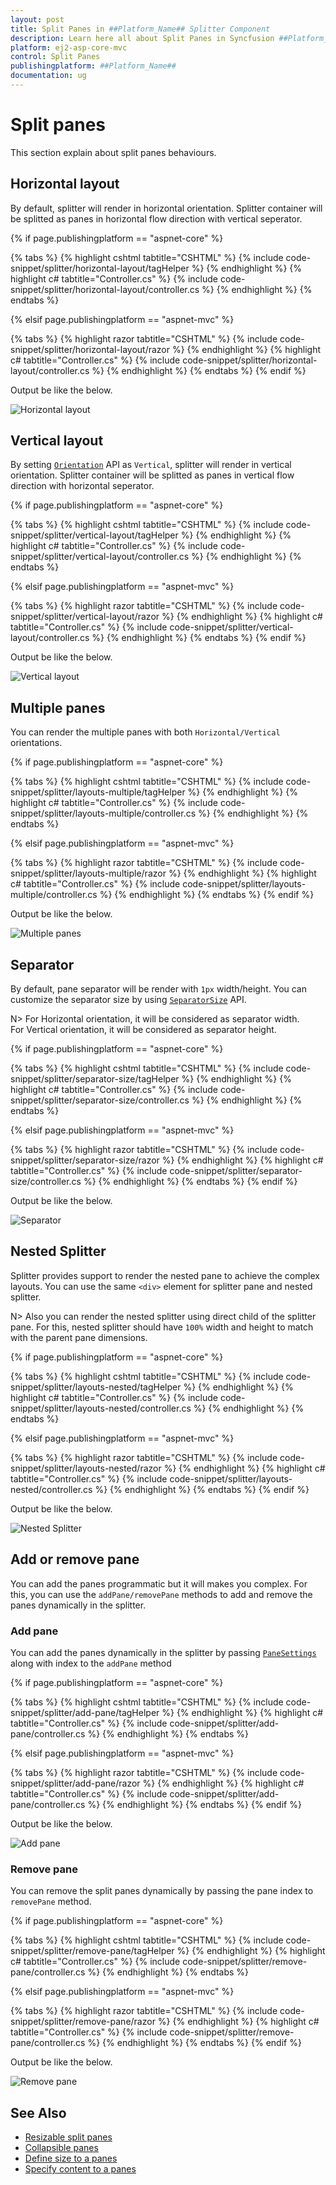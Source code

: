 ```yaml
---
layout: post
title: Split Panes in ##Platform_Name## Splitter Component
description: Learn here all about Split Panes in Syncfusion ##Platform_Name## Splitter component of Syncfusion Essential JS 2 and more.
platform: ej2-asp-core-mvc
control: Split Panes
publishingplatform: ##Platform_Name##
documentation: ug
---
```



# Split panes

This section explain about split panes behaviours.

## Horizontal layout

By default, splitter will render in horizontal orientation. Splitter container will be splitted as panes in horizontal flow direction with vertical seperator.

{% if page.publishingplatform == "aspnet-core" %}

{% tabs %}
{% highlight cshtml tabtitle="CSHTML" %}
{% include code-snippet/splitter/horizontal-layout/tagHelper %}
{% endhighlight %}
{% highlight c# tabtitle="Controller.cs" %}
{% include code-snippet/splitter/horizontal-layout/controller.cs %}
{% endhighlight %}
{% endtabs %}

{% elsif page.publishingplatform == "aspnet-mvc" %}

{% tabs %}
{% highlight razor tabtitle="CSHTML" %}
{% include code-snippet/splitter/horizontal-layout/razor %}
{% endhighlight %}
{% highlight c# tabtitle="Controller.cs" %}
{% include code-snippet/splitter/horizontal-layout/controller.cs %}
{% endhighlight %}
{% endtabs %}
{% endif %}



Output be like the below.

![Horizontal layout](./images/horizontal-layout.png)

## Vertical layout

By setting [`Orientation`](https://help.syncfusion.com/cr/aspnetcore-js2/Syncfusion.EJ2.Layouts.Splitter.html#Syncfusion_EJ2_Layouts_Splitter_Orientation) API as `Vertical`, splitter will render in vertical orientation. Splitter container will be splitted as panes in vertical flow direction with horizontal seperator.

{% if page.publishingplatform == "aspnet-core" %}

{% tabs %}
{% highlight cshtml tabtitle="CSHTML" %}
{% include code-snippet/splitter/vertical-layout/tagHelper %}
{% endhighlight %}
{% highlight c# tabtitle="Controller.cs" %}
{% include code-snippet/splitter/vertical-layout/controller.cs %}
{% endhighlight %}
{% endtabs %}

{% elsif page.publishingplatform == "aspnet-mvc" %}

{% tabs %}
{% highlight razor tabtitle="CSHTML" %}
{% include code-snippet/splitter/vertical-layout/razor %}
{% endhighlight %}
{% highlight c# tabtitle="Controller.cs" %}
{% include code-snippet/splitter/vertical-layout/controller.cs %}
{% endhighlight %}
{% endtabs %}
{% endif %}



Output be like the below.

![Vertical layout](./images/vertical-layout.png)

## Multiple panes

You can render the multiple panes with both `Horizontal/Vertical` orientations.

{% if page.publishingplatform == "aspnet-core" %}

{% tabs %}
{% highlight cshtml tabtitle="CSHTML" %}
{% include code-snippet/splitter/layouts-multiple/tagHelper %}
{% endhighlight %}
{% highlight c# tabtitle="Controller.cs" %}
{% include code-snippet/splitter/layouts-multiple/controller.cs %}
{% endhighlight %}
{% endtabs %}

{% elsif page.publishingplatform == "aspnet-mvc" %}

{% tabs %}
{% highlight razor tabtitle="CSHTML" %}
{% include code-snippet/splitter/layouts-multiple/razor %}
{% endhighlight %}
{% highlight c# tabtitle="Controller.cs" %}
{% include code-snippet/splitter/layouts-multiple/controller.cs %}
{% endhighlight %}
{% endtabs %}
{% endif %}



Output be like the below.

![Multiple panes](./images/layouts-multiple.png)

## Separator

By default, pane separator will be render with `1px` width/height. You can customize the separator size by using [`SeparatorSize`](https://help.syncfusion.com/cr/aspnetcore-js2/Syncfusion.EJ2.Layouts.Splitter.html#Syncfusion_EJ2_Layouts_Splitter_SeparatorSize) API.

N> For Horizontal orientation, it will be considered as separator width.
<br/> For Vertical orientation, it will be considered as separator height.

{% if page.publishingplatform == "aspnet-core" %}

{% tabs %}
{% highlight cshtml tabtitle="CSHTML" %}
{% include code-snippet/splitter/separator-size/tagHelper %}
{% endhighlight %}
{% highlight c# tabtitle="Controller.cs" %}
{% include code-snippet/splitter/separator-size/controller.cs %}
{% endhighlight %}
{% endtabs %}

{% elsif page.publishingplatform == "aspnet-mvc" %}

{% tabs %}
{% highlight razor tabtitle="CSHTML" %}
{% include code-snippet/splitter/separator-size/razor %}
{% endhighlight %}
{% highlight c# tabtitle="Controller.cs" %}
{% include code-snippet/splitter/separator-size/controller.cs %}
{% endhighlight %}
{% endtabs %}
{% endif %}



Output be like the below.

![Separator](./images/separator-size.png)

## Nested Splitter

Splitter provides support to render the nested pane to achieve the complex layouts. You can use the same `<div>` element for splitter pane and nested splitter.

N> Also you can render the nested splitter using direct child of the splitter pane. For this, nested splitter should have `100%` width and height to match with the parent pane dimensions.

{% if page.publishingplatform == "aspnet-core" %}

{% tabs %}
{% highlight cshtml tabtitle="CSHTML" %}
{% include code-snippet/splitter/layouts-nested/tagHelper %}
{% endhighlight %}
{% highlight c# tabtitle="Controller.cs" %}
{% include code-snippet/splitter/layouts-nested/controller.cs %}
{% endhighlight %}
{% endtabs %}

{% elsif page.publishingplatform == "aspnet-mvc" %}

{% tabs %}
{% highlight razor tabtitle="CSHTML" %}
{% include code-snippet/splitter/layouts-nested/razor %}
{% endhighlight %}
{% highlight c# tabtitle="Controller.cs" %}
{% include code-snippet/splitter/layouts-nested/controller.cs %}
{% endhighlight %}
{% endtabs %}
{% endif %}



Output be like the below.

![Nested Splitter](./images/layouts-nested.png)

## Add or remove pane

You can add the panes programmatic but it will makes you complex. For this, you can use the `addPane/removePane` methods to add and remove the panes dynamically in the splitter.

### Add pane

You can add the panes dynamically in the splitter by passing [`PaneSettings`](https://help.syncfusion.com/cr/aspnetcore-js2/Syncfusion.EJ2.Layouts.Splitter.html#Syncfusion_EJ2_Layouts_Splitter_PaneSettings) along with index to the `addPane` method

{% if page.publishingplatform == "aspnet-core" %}

{% tabs %}
{% highlight cshtml tabtitle="CSHTML" %}
{% include code-snippet/splitter/add-pane/tagHelper %}
{% endhighlight %}
{% highlight c# tabtitle="Controller.cs" %}
{% include code-snippet/splitter/add-pane/controller.cs %}
{% endhighlight %}
{% endtabs %}

{% elsif page.publishingplatform == "aspnet-mvc" %}

{% tabs %}
{% highlight razor tabtitle="CSHTML" %}
{% include code-snippet/splitter/add-pane/razor %}
{% endhighlight %}
{% highlight c# tabtitle="Controller.cs" %}
{% include code-snippet/splitter/add-pane/controller.cs %}
{% endhighlight %}
{% endtabs %}
{% endif %}



Output be like the below.

![Add pane](./images/add-pane.png)

### Remove pane

You can remove the split panes dynamically by passing the pane index to `removePane` method.

{% if page.publishingplatform == "aspnet-core" %}

{% tabs %}
{% highlight cshtml tabtitle="CSHTML" %}
{% include code-snippet/splitter/remove-pane/tagHelper %}
{% endhighlight %}
{% highlight c# tabtitle="Controller.cs" %}
{% include code-snippet/splitter/remove-pane/controller.cs %}
{% endhighlight %}
{% endtabs %}

{% elsif page.publishingplatform == "aspnet-mvc" %}

{% tabs %}
{% highlight razor tabtitle="CSHTML" %}
{% include code-snippet/splitter/remove-pane/razor %}
{% endhighlight %}
{% highlight c# tabtitle="Controller.cs" %}
{% include code-snippet/splitter/remove-pane/controller.cs %}
{% endhighlight %}
{% endtabs %}
{% endif %}



Output be like the below.

![Remove pane](./images/remove-pane.png)

## See Also

* [Resizable split panes](./resizing/)
* [Collapsible panes](./expand-and-collapse/)
* [Define size to a panes](./pane-sizing/ )
* [Specify content to a panes](./pane-content/)